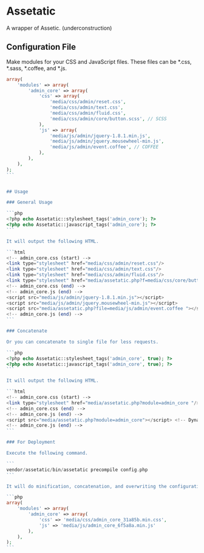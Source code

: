 Assetatic
=========

A wrapper of Assetic. (underconstruction)

## Configuration File

Make modules for your CSS and JavaScript files. These files can be *.css, *.sass, *.coffee, and *.js.

````php
array(
    'modules' => array(
        'admin_core' => array(
            'css' => array(
                'media/css/admin/reset.css',
                'media/css/admin/text.css',
                'media/css/admin/fluid.css',
                'media/css/admin/core/button.scss', // SCSS
            ),
            'js' => array(
                'media/js/admin/jquery-1.8.1.min.js',
                'media/js/admin/jquery.mousewheel-min.js',
                'media/js/admin/event.coffee', // COFFEE
            ),
        ),
    ),
);
```


## Usage

### General Usage

```php
<?php echo Assetatic::stylesheet_tags('admin_core'); ?>
<?php echo Assetatic::javascript_tags('admin_core'); ?>
```

It will output the following HTML.

```html
<!-- admin_core.css (start) -->
<link type="stylesheet" href="media/css/admin/reset.css"/>
<link type="stylesheet" href="media/css/admin/text.css"/>
<link type="stylesheet" href="media/css/admin/fluid.css"/>
<link type="stylesheet" href="media/assetatic.php?f=media/css/core/button.scss "/> <!-- Dynamic compile -->
<!-- admin_core.css (end) -->
<!-- admin_core.js (end) -->
<script src="media/js/admin/jquery-1.8.1.min.js"></script>
<script src="media/js/admin/jquery.mousewheel-min.js"></script>
<script src="media/assetatic.php?file=media/js/admin/event.coffee "></script> <!-- Dynamic compile -->
<!-- admin_core.js (end) -->
```

### Concatenate

Or you can concatenate to single file for less requests.

```php
<?php echo Assetatic::stylesheet_tags('admin_core', true); ?>
<?php echo Assetatic::javascript_tags('admin_core', true); ?>
```

It will output the following HTML.

```html
<!-- admin_core.css (start) -->
<link type="stylesheet" href="media/assetatic.php?module=admin_core "/> <!-- Dynamic compile -->
<!-- admin_core.css (end) -->
<!-- admin_core.js (end) -->
<script src="media/assetatic.php?module=admin_core"></script> <!-- Dynamic compile -->
<!-- admin_core.js (end) -->
```

### For Deployment

Execute the following command.

```
vendor/assetatic/bin/assetatic precompile config.php
```

It will do minification, concatenation, and overwriting the configuration tasks.

```php
array(
    'modules' => array(
        'admin_core' => array(
            'css' => 'media/css/admin_core_31a85b.min.css',
            'js' => 'media/js/admin_core_6f5a8a.min.js'
        ),
    ),
);
```

